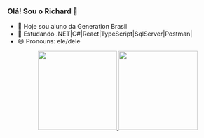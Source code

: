 ### Olá! Sou o Richard 👋

- 🔭 Hoje sou aluno da Generation Brasil
- 🌱 Estudando .NET|C#|React|TypeScript|SqlServer|Postman|
- 😄 Pronouns: ele/dele

<div align="center">
  <a href="https://github.com/richardsantox">
  <img height="180em" src="https://github-readme-stats.vercel.app/api?username=richardsantox&show_icons=true&theme=ocean_dark&include_all_commits=true&count_private=true"/>
  <img height="180em" src="https://github-readme-stats.vercel.app/api/top-langs/?username=richardsantox&layout=compact&langs_count=7&theme=ocean_dark"/>
</div>


